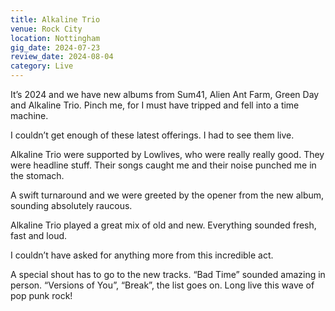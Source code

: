 ```yaml
---
title: Alkaline Trio
venue: Rock City
location: Nottingham
gig_date: 2024-07-23
review_date: 2024-08-04
category: Live
---
```

It’s 2024 and we have new albums from Sum41, Alien Ant Farm, Green Day and Alkaline Trio. Pinch me, for I must have tripped and fell into a time machine.

I couldn’t get enough of these latest offerings. I had to see them live.

Alkaline Trio were supported by Lowlives, who were really really good. They were headline stuff. Their songs caught me and their noise punched me in the stomach.

A swift turnaround and we were greeted by the opener from the new album, sounding absolutely raucous.

Alkaline Trio played a great mix of old and new. Everything sounded fresh, fast and loud.

I couldn’t have asked for anything more from this incredible act.

A special shout has to go to the new tracks. “Bad Time” sounded amazing in person. “Versions of You”, “Break”, the list goes on. Long live this wave of pop punk rock!
